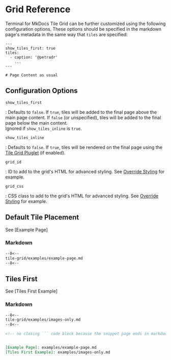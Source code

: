 # Grid Reference
Terminal for MkDocs Tile Grid can be further customized using the following configuration options.  These options should be specified in the markdown page's metadata in the same way that `tiles` are specified:

```
---
show_tiles_first: true
tiles:
  - caption: '@petradr'
    ...
---

# Page Content as usual
```


## Configuration Options


`show_tiles_first`

:   Defaults to `false`.  If `true`, tiles will be added to the final page above the main page content.  If `false` (or unspecified), tiles will be added to the final page below the main content.  
    Ignored if `show_tiles_inline` is `true`.

`show_tiles_inline`

:   Defaults to `false`.  If `true`, tiles will be rendered on the final page using the [Tile Grid Pluglet] (if enabled).

`grid_id`

:   ID to add to the grid's HTML for advanced styling. See [Override Styling] for example.

`grid_css`

:   CSS class to add to the grid's HTML for advanced styling. See [Override Styling] for example.


[Override Styling]: examples/override-styling.md
[Tile Grid Pluglet]: pluglet.md


## Default Tile Placement

See [Example Page]

### Markdown
```markdown
--8<--
tile-grid/examples/example-page.md
--8<--
```


## Tiles First

See [Tiles First Example]

### Markdown
```markdown
--8<--
tile-grid/examples/images-only.md
--8<--

<!-- no closing ``` code block because the snippet page ends in markdown code block -->


[Example Page]: examples/example-page.md
[Tiles First Example]: examples/images-only.md